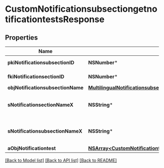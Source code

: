 # CustomNotificationsubsectiongetnotificationtestsResponse

## Properties
Name | Type | Description | Notes
------------ | ------------- | ------------- | -------------
**pkiNotificationsubsectionID** | **NSNumber*** | The unique ID of the Notificationsubsection | 
**fkiNotificationsectionID** | **NSNumber*** | The unique ID of the Notificationsection | 
**objNotificationsubsectionName** | [**MultilingualNotificationsubsectionName***](MultilingualNotificationsubsectionName.md) |  | [optional] 
**sNotificationsectionNameX** | **NSString*** | The name of the Notificationsection in the language of the requester | [optional] 
**sNotificationsubsectionNameX** | **NSString*** | The name of the Notificationsubsection in the language of the requester | 
**aObjNotificationtest** | [**NSArray&lt;CustomNotificationtestgetnotificationtestsResponse&gt;***](CustomNotificationtestgetnotificationtestsResponse.md) |  | 

[[Back to Model list]](../README.md#documentation-for-models) [[Back to API list]](../README.md#documentation-for-api-endpoints) [[Back to README]](../README.md)


